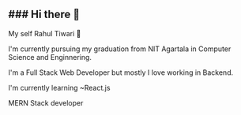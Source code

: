 <h2>### Hi there 👋</h2>
<p>My self Rahul Tiwari 🤠</p>
<p>I'm currently pursuing my graduation from NIT Agartala in Computer Science and Enginnering.</p>
<p>I'm a Full Stack Web Developer but mostly I love working in Backend.</p>
<p>I'm currently learning ~React.js</p>
<p>MERN Stack developer</p>


